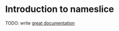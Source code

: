 # Introduction to nameslice

TODO: write [great documentation](http://jacobian.org/writing/great-documentation/what-to-write/)
